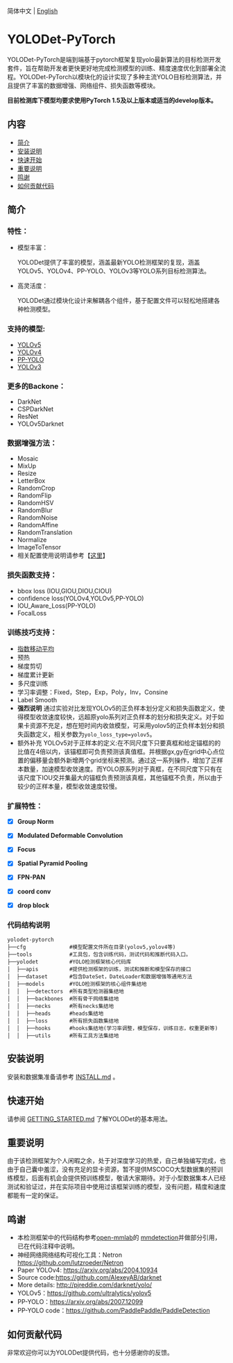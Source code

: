 简体中文 | [English](README.md)
# YOLODet-PyTorch
YOLODet-PyTorch是端到端基于pytorch框架复现yolo最新算法的目标检测开发套件，旨在帮助开发者更快更好地完成检测模型的训练、精度速度优化到部署全流程。YOLODet-PyTorch以模块化的设计实现了多种主流YOLO目标检测算法，并且提供了丰富的数据增强、网络组件、损失函数等模块。

**目前检测库下模型均要求使用PyTorch 1.5及以上版本或适当的develop版本。**
## 内容
- [简介](#简介)
- [安装说明](#安装说明)
- [快速开始](#快速开始)
- [重要说明](#重要说明)
- [鸣谢](#鸣谢)
- [如何贡献代码](#如何贡献代码)

## 简介

### 特性：

- 模型丰富：

  YOLODet提供了丰富的模型，涵盖最新YOLO检测框架的复现，涵盖YOLOv5、YOLOv4、PP-YOLO、YOLOv3等YOLO系列目标检测算法。

- 高灵活度：

  YOLODet通过模块化设计来解耦各个组件，基于配置文件可以轻松地搭建各种检测模型。

### 支持的模型:

- [YOLOv5](docs/yolov5_cn.md)
- [YOLOv4](docs/yolov4_cn.md) 
- [PP-YOLO](docs/pp-yolo_cn.md)
- [YOLOv3](docs/yolov3_cn.md)

### 更多的Backone：

- DarkNet
- CSPDarkNet
- ResNet
- YOLOv5Darknet

### 数据增强方法：

- Mosaic
- MixUp
- Resize
- LetterBox
- RandomCrop
- RandomFlip
- RandomHSV
- RandomBlur
- RandomNoise
- RandomAffine
- RandomTranslation
- Normalize
- ImageToTensor
- 相关配置使用说明请参考【[这里](docs/TRANSFORMS_cn.md)】

### 损失函数支持：

- bbox loss (IOU,GIOU,DIOU,CIOU)
- confidence loss(YOLOv4,YOLOv5,PP-YOLO)
- IOU_Aware_Loss(PP-YOLO)
- FocalLoss


### 训练技巧支持：

- [指数移动平均](https://www.tensorflow.org/api_docs/python/tf/train/ExponentialMovingAverage)
- 预热
- 梯度剪切
- 梯度累计更新
- 多尺度训练
- 学习率调整：Fixed，Step，Exp，Poly，Inv，Consine
- Label Smooth
- **强烈说明** 通过实验对比发现YOLOv5的正负样本划分定义和损失函数定义，使得模型收敛速度较快，远超原yolo系列对正负样本的划分和损失定义。对于如果卡资源不充足，想在短时间内收敛模型，可采用yolov5的正负样本划分和损失函数定义，相关参数为`yolo_loss_type=yolov5`。
- 额外补充 YOLOv5对于正样本的定义:在不同尺度下只要真框和给定锚框的的比值在4倍以内，该锚框即可负责预测该真值框。并根据gx,gy在grid中心点位置的偏移量会额外新增两个grid坐标来预测。通过这一系列操作，增加了正样本数量，加速模型收敛速度。而YOLO原系列对于真框，在不同尺度下只有在该尺度下IOU交并集最大的锚框负责预测该真框，其他锚框不负责，所以由于较少的正样本量，模型收敛速度较慢。

### 扩展特性：

- [x] **Group Norm**
- [x] **Modulated Deformable Convolution**
- [x] **Focus**
- [x] **Spatial Pyramid Pooling**
- [x] **FPN-PAN**
- [x] **coord conv**
- [x] **drop block**


### 代码结构说明
```
yolodet-pytorch
├──cfg              #模型配置文件所在目录(yolov5,yolov4等)
├──tools            #工具包，包含训练代码，测试代码和推断代码入口。
├──yolodet          #YOLO检测框架核心代码库
│  ├──apis          #提供检测框架的训练，测试和推断和模型保存的接口
│  ├──dataset       #包含DateSet，DateLoader和数据增强等通用方法
│  ├──models        #YOLO检测框架的核心组件集结地
│  │  ├──detectors  #所有类型检测器集结地
│  │  ├──backbones  #所有骨干网络集结地
│  │  ├──necks      #所有necks集结地
│  │  ├──heads      #heads集结地
│  │  ├──loss       #所有损失函数集结地
│  │  ├──hooks      #hooks集结地(学习率调整，模型保存，训练日志，权重更新等)
│  │  ├──utils      #所有工具方法集结地
```

## 安装说明

安装和数据集准备请参考 [INSTALL.md](docs/INSTALL_cn.md) 。


## 快速开始

请参阅 [GETTING_STARTED.md](docs/GETTING_STARTED_cn.md) 了解YOLODet的基本用法。

## 重要说明
由于该检测框架为个人闲暇之余，处于对深度学习的热爱，自己单独编写完成，也由于自己囊中羞涩，没有充足的显卡资源，暂不提供MSCOCO大型数据集的预训练模型，后面有机会会提供预训练模型，敬请大家期待。对于小型数据集本人已经测试和验证过，并在实际项目中使用过该框架训练的模型，没有问题，精度和速度都能有一定的保证。

## 鸣谢
- 本检测框架中的代码结构参考[open-mmlab](https://github.com/open-mmlab)的 [mmdetection](https://github.com/open-mmlab/mmdetection)并做部分引用，已在代码注释中说明。
- 神经网络网络结构可视化工具：Netron https://github.com/lutzroeder/Netron
- Paper YOLOv4: https://arxiv.org/abs/2004.10934
- Source code:https://github.com/AlexeyAB/darknet
- More details: http://pjreddie.com/darknet/yolo/
- YOLOv5：https://github.com/ultralytics/yolov5
- PP-YOLO：https://arxiv.org/abs/2007.12099
- PP-YOLO code：https://github.com/PaddlePaddle/PaddleDetection


## 如何贡献代码

非常欢迎你可以为YOLODet提供代码，也十分感谢你的反馈。
